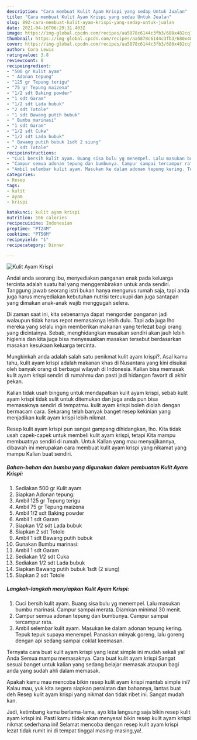 ```yaml
---
description: "Cara membuat Kulit Ayam Krispi yang sedap Untuk Jualan"
title: "Cara membuat Kulit Ayam Krispi yang sedap Untuk Jualan"
slug: 892-cara-membuat-kulit-ayam-krispi-yang-sedap-untuk-jualan
date: 2021-04-16T06:29:31.403Z
image: https://img-global.cpcdn.com/recipes/aa5878c6144c3fb3/680x482cq70/kulit-ayam-krispi-foto-resep-utama.jpg
thumbnail: https://img-global.cpcdn.com/recipes/aa5878c6144c3fb3/680x482cq70/kulit-ayam-krispi-foto-resep-utama.jpg
cover: https://img-global.cpcdn.com/recipes/aa5878c6144c3fb3/680x482cq70/kulit-ayam-krispi-foto-resep-utama.jpg
author: Cora Lewis
ratingvalue: 3.8
reviewcount: 8
recipeingredient:
- "500 gr Kulit ayam"
- " Adonan tepung"
- "125 gr Tepung terigu"
- "75 gr Tepung maizena"
- "1/2 sdt Baking powder"
- "1 sdt Garam"
- "1/2 sdt Lada bubuk"
- "2 sdt Totole"
- "1 sdt Bawang putih bubuk"
- " Bumbu marinasi"
- "1 sdt Garam"
- "1/2 sdt Cuka"
- "1/2 sdt Lada bubuk"
- " Bawang putih bubuk 1sdt 2 siung"
- "2 sdt Totole"
recipeinstructions:
- "Cuci bersih kulit ayam. Buang sisa bulu yg menempel. Lalu masukan bumbu marinasi. Campur sampai merata. Diamkan minimal 30 menit."
- "Campur semua adonan tepung dan bumbunya. Campur sampai tercampur rata."
- "Ambil selembar kulit ayam. Masukan ke dalam adonan tepung kering. Tepuk tepuk supaya menempel. Panaskan minyak goreng, lalu goreng dengan api sedang sampai coklat keemasan."
categories:
- Resep
tags:
- kulit
- ayam
- krispi

katakunci: kulit ayam krispi 
nutrition: 166 calories
recipecuisine: Indonesian
preptime: "PT24M"
cooktime: "PT50M"
recipeyield: "1"
recipecategory: Dinner

---
```



![Kulit Ayam Krispi](https://img-global.cpcdn.com/recipes/aa5878c6144c3fb3/680x482cq70/kulit-ayam-krispi-foto-resep-utama.jpg)

Andai anda seorang ibu, menyediakan panganan enak pada keluarga tercinta adalah suatu hal yang menggembirakan untuk anda sendiri. Tanggung jawab seorang istri bukan hanya mengurus rumah saja, tapi anda juga harus menyediakan kebutuhan nutrisi tercukupi dan juga santapan yang dimakan anak-anak wajib menggugah selera.

Di zaman  saat ini, kita sebenarnya dapat mengorder panganan jadi walaupun tidak harus repot memasaknya lebih dulu. Tapi ada juga lho mereka yang selalu ingin memberikan makanan yang terlezat bagi orang yang dicintainya. Sebab, menghidangkan masakan sendiri akan jauh lebih higienis dan kita juga bisa menyesuaikan masakan tersebut berdasarkan masakan kesukaan keluarga tercinta. 



Mungkinkah anda adalah salah satu penikmat kulit ayam krispi?. Asal kamu tahu, kulit ayam krispi adalah makanan khas di Nusantara yang kini disukai oleh banyak orang di berbagai wilayah di Indonesia. Kalian bisa memasak kulit ayam krispi sendiri di rumahmu dan pasti jadi hidangan favorit di akhir pekan.

Kalian tidak usah bingung untuk mendapatkan kulit ayam krispi, sebab kulit ayam krispi tidak sulit untuk ditemukan dan juga anda pun bisa memasaknya sendiri di tempatmu. kulit ayam krispi boleh diolah dengan bermacam cara. Sekarang telah banyak banget resep kekinian yang menjadikan kulit ayam krispi lebih nikmat.

Resep kulit ayam krispi pun sangat gampang dihidangkan, lho. Kita tidak usah capek-capek untuk membeli kulit ayam krispi, tetapi Kita mampu membuatnya sendiri di rumah. Untuk Kalian yang mau menyajikannya, dibawah ini merupakan cara membuat kulit ayam krispi yang nikamat yang mampu Kalian buat sendiri.

<!--inarticleads1-->

##### Bahan-bahan dan bumbu yang digunakan dalam pembuatan Kulit Ayam Krispi:

1. Sediakan 500 gr Kulit ayam
1. Siapkan  Adonan tepung:
1. Ambil 125 gr Tepung terigu
1. Ambil 75 gr Tepung maizena
1. Ambil 1/2 sdt Baking powder
1. Ambil 1 sdt Garam
1. Siapkan 1/2 sdt Lada bubuk
1. Siapkan 2 sdt Totole
1. Ambil 1 sdt Bawang putih bubuk
1. Gunakan  Bumbu marinasi:
1. Ambil 1 sdt Garam
1. Sediakan 1/2 sdt Cuka
1. Sediakan 1/2 sdt Lada bubuk
1. Siapkan  Bawang putih bubuk 1sdt (2 siung)
1. Siapkan 2 sdt Totole




<!--inarticleads2-->

##### Langkah-langkah menyiapkan Kulit Ayam Krispi:

1. Cuci bersih kulit ayam. Buang sisa bulu yg menempel. Lalu masukan bumbu marinasi. Campur sampai merata. Diamkan minimal 30 menit.
1. Campur semua adonan tepung dan bumbunya. Campur sampai tercampur rata.
1. Ambil selembar kulit ayam. Masukan ke dalam adonan tepung kering. Tepuk tepuk supaya menempel. Panaskan minyak goreng, lalu goreng dengan api sedang sampai coklat keemasan.




Ternyata cara buat kulit ayam krispi yang lezat simple ini mudah sekali ya! Anda Semua mampu memasaknya. Cara buat kulit ayam krispi Sangat sesuai banget untuk kalian yang sedang belajar memasak ataupun bagi anda yang sudah ahli dalam memasak.

Apakah kamu mau mencoba bikin resep kulit ayam krispi mantab simple ini? Kalau mau, yuk kita segera siapkan peralatan dan bahannya, lantas buat deh Resep kulit ayam krispi yang nikmat dan tidak ribet ini. Sangat mudah kan. 

Jadi, ketimbang kamu berlama-lama, ayo kita langsung saja bikin resep kulit ayam krispi ini. Pasti kamu tiidak akan menyesal bikin resep kulit ayam krispi nikmat sederhana ini! Selamat mencoba dengan resep kulit ayam krispi lezat tidak rumit ini di tempat tinggal masing-masing,ya!.

